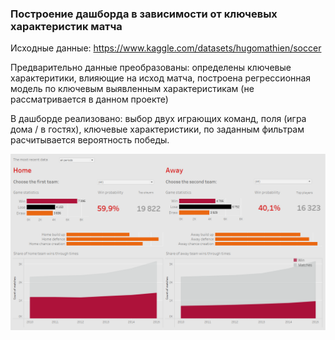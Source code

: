 ### Построение дашборда в зависимости от ключевых характеристик матча

Исходные данные: https://www.kaggle.com/datasets/hugomathien/soccer   

Предварительно данные преобразованы: определены ключевые характеритики, влияющие на исход матча, построена регрессионная модель по ключевым выявленным характеристикам (не рассматривается в данном проекте) 

В дашборде реализовано: выбор двух играющих команд, поля (игра дома / в гостях), ключевые характеристики, по заданным фильтрам расчитывается вероятность победы.  

<img src="https://github.com/SteppyN/Footbool_tableau_project/blob/main/Dashboard_view.png"> 
